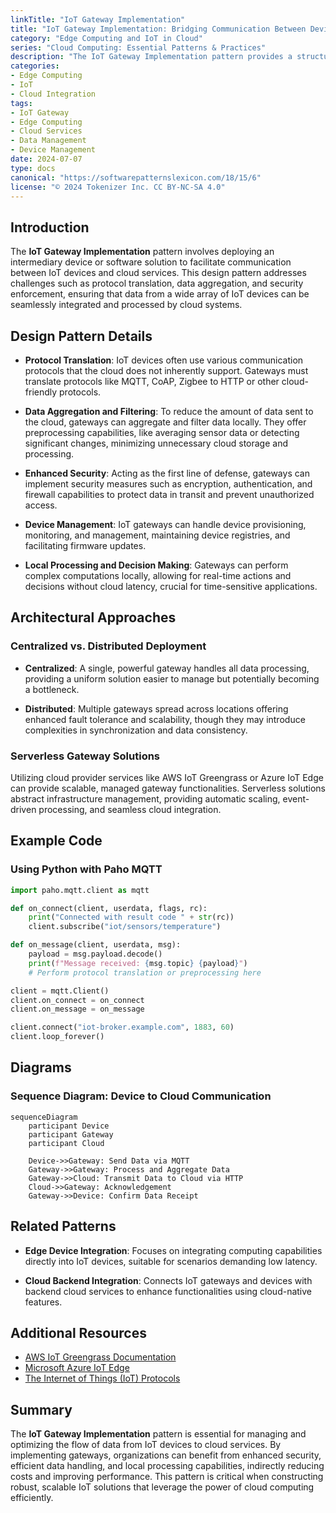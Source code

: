 ```yaml
---
linkTitle: "IoT Gateway Implementation"
title: "IoT Gateway Implementation: Bridging Communication Between Devices and Cloud Services"
category: "Edge Computing and IoT in Cloud"
series: "Cloud Computing: Essential Patterns & Practices"
description: "The IoT Gateway Implementation pattern provides a structured approach to effectively manage and process data from IoT devices before it reaches the cloud, ensuring efficient data transmission, security, and device management."
categories:
- Edge Computing
- IoT
- Cloud Integration
tags:
- IoT Gateway
- Edge Computing
- Cloud Services
- Data Management
- Device Management
date: 2024-07-07
type: docs
canonical: "https://softwarepatternslexicon.com/18/15/6"
license: "© 2024 Tokenizer Inc. CC BY-NC-SA 4.0"
---
```


## Introduction

The **IoT Gateway Implementation** pattern involves deploying an intermediary device or software solution to facilitate communication between IoT devices and cloud services. This design pattern addresses challenges such as protocol translation, data aggregation, and security enforcement, ensuring that data from a wide array of IoT devices can be seamlessly integrated and processed by cloud systems.

## Design Pattern Details

- **Protocol Translation**: IoT devices often use various communication protocols that the cloud does not inherently support. Gateways must translate protocols like MQTT, CoAP, Zigbee to HTTP or other cloud-friendly protocols.

- **Data Aggregation and Filtering**: To reduce the amount of data sent to the cloud, gateways can aggregate and filter data locally. They offer preprocessing capabilities, like averaging sensor data or detecting significant changes, minimizing unnecessary cloud storage and processing.

- **Enhanced Security**: Acting as the first line of defense, gateways can implement security measures such as encryption, authentication, and firewall capabilities to protect data in transit and prevent unauthorized access.

- **Device Management**: IoT gateways can handle device provisioning, monitoring, and management, maintaining device registries, and facilitating firmware updates.

- **Local Processing and Decision Making**: Gateways can perform complex computations locally, allowing for real-time actions and decisions without cloud latency, crucial for time-sensitive applications.

## Architectural Approaches

### Centralized vs. Distributed Deployment

- **Centralized**: A single, powerful gateway handles all data processing, providing a uniform solution easier to manage but potentially becoming a bottleneck.

- **Distributed**: Multiple gateways spread across locations offering enhanced fault tolerance and scalability, though they may introduce complexities in synchronization and data consistency.

### Serverless Gateway Solutions

Utilizing cloud provider services like AWS IoT Greengrass or Azure IoT Edge can provide scalable, managed gateway functionalities. Serverless solutions abstract infrastructure management, providing automatic scaling, event-driven processing, and seamless cloud integration.

## Example Code

### Using Python with Paho MQTT

```python
import paho.mqtt.client as mqtt

def on_connect(client, userdata, flags, rc):
    print("Connected with result code " + str(rc))
    client.subscribe("iot/sensors/temperature")

def on_message(client, userdata, msg):
    payload = msg.payload.decode()
    print(f"Message received: {msg.topic} {payload}")
    # Perform protocol translation or preprocessing here

client = mqtt.Client()
client.on_connect = on_connect
client.on_message = on_message

client.connect("iot-broker.example.com", 1883, 60)
client.loop_forever()
```

## Diagrams

### Sequence Diagram: Device to Cloud Communication

```mermaid
sequenceDiagram
    participant Device
    participant Gateway
    participant Cloud

    Device->>Gateway: Send Data via MQTT
    Gateway->>Gateway: Process and Aggregate Data
    Gateway->>Cloud: Transmit Data to Cloud via HTTP
    Cloud->>Gateway: Acknowledgement
    Gateway->>Device: Confirm Data Receipt
```

## Related Patterns

- **Edge Device Integration**: Focuses on integrating computing capabilities directly into IoT devices, suitable for scenarios demanding low latency.

- **Cloud Backend Integration**: Connects IoT gateways and devices with backend cloud services to enhance functionalities using cloud-native features.

## Additional Resources

- [AWS IoT Greengrass Documentation](https://aws.amazon.com/greengrass/)
- [Microsoft Azure IoT Edge](https://azure.microsoft.com/en-us/services/iot-edge/)
- [The Internet of Things (IoT) Protocols](https://www.i-scoop.eu/internet-of-things-iot/internet-things-protocols-standards/)

## Summary

The **IoT Gateway Implementation** pattern is essential for managing and optimizing the flow of data from IoT devices to cloud services. By implementing gateways, organizations can benefit from enhanced security, efficient data handling, and local processing capabilities, indirectly reducing costs and improving performance. This pattern is critical when constructing robust, scalable IoT solutions that leverage the power of cloud computing efficiently.
